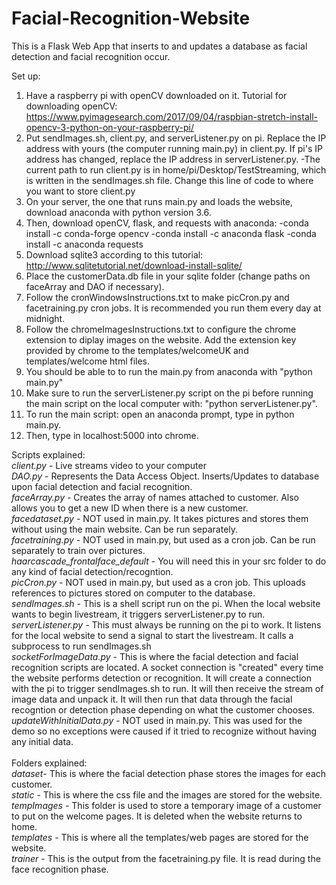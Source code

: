 # Facial-Recognition-Website

This is a Flask Web App that inserts to and updates a database as facial detection and facial recognition occur. 

Set up: 
1. Have a raspberry pi with openCV downloaded on it. Tutorial for downloading openCV: https://www.pyimagesearch.com/2017/09/04/raspbian-stretch-install-opencv-3-python-on-your-raspberry-pi/
2. Put sendImages.sh, client.py, and serverListener.py on pi. Replace the IP address with yours (the computer running main.py) in client.py.
If pi's IP address has changed, replace the IP address in serverListener.py.
	-The current path to run client.py is in home/pi/Desktop/TestStreaming, which is written in the sendImages.sh file. Change this line of code to where
	you want to store client.py
3. On your server, the one that runs main.py and loads the website, download anaconda with python version 3.6.
4. Then, download openCV, flask, and requests with anaconda:
	-conda install -c conda-forge opencv 
	-conda install -c anaconda flask 
	-conda install -c anaconda requests
5. Download sqlite3 according to this tutorial: http://www.sqlitetutorial.net/download-install-sqlite/
6. Place the customerData.db file in your sqlite folder (change paths on faceArray and DAO if necessary).
7. Follow the cronWindowsInstructions.txt to make picCron.py and facetraining.py cron jobs. It is recommended you run them every day at midnight. 
8. Follow the chromeImagesInstructions.txt to configure the chrome extension to diplay images on the website. Add the extension key provided by chrome
to the templates/welcomeUK and templates/welcome html files. 
9. You should be able to to run the main.py from anaconda with "python main.py"
10. Make sure to run the serverListener.py script on the pi before running the main script on the local computer with: "python serverListener.py". 
11. To run the main script: open an anaconda prompt, type in python main.py. 
12. Then, type in localhost:5000 into chrome. 


Scripts explained: <br/>
*client.py* - Live streams video to your computer <br/>
*DAO.py* - Represents the Data Access Object. Inserts/Updates to database upon facial detection and facial recognition. <br/>
*faceArray.py* - Creates the array of names attached to customer. Also allows you to get a new ID when there is a new customer. <br/>
*facedataset.py* - NOT used in main.py. It takes pictures and stores them without using the main website. Can be run separately. <br/>
*facetraining.py* - NOT used in main.py, but used as a cron job. Can be run separately to train over pictures. <br/>
*haarcascade_frontalface_default* - You will need this in your src folder to do any kind of facial detection/recogntion. <br/>
*picCron.py* - NOT used in main.py, but used as a cron job. This uploads references to pictures stored on computer to the database. <br/>
*sendImages.sh* - This is a shell script run on the pi. When the local website wants to begin livestream, it triggers serverListener.py to run. <br/>
*serverListener.py* - This must always be running on the pi to work. It listens for the local website to send a signal to start the livestream. It calls a subprocess to run sendImages.sh<br/>
*socketForImageData.py* - This is where the facial detection and facial recognition scripts are located. A socket connection is "created" every time the website performs detection or recognition. It will create a connection with the pi to trigger sendImages.sh to run. It will then receive the stream of image data and unpack it. It will then run that data through the facial recogntion or detection phase depending on what the customer chooses. <br/>
*updateWithInitialData.py* - NOT used in main.py. This was used for the demo so no exceptions were caused if it tried to recognize without having any initial data. <br/>
<br/>
Folders explained: <br/>
*dataset*- This is where the facial detection phase stores the images for each customer. <br/>
*static* - This is where the css file and the images are stored for the website. <br/>
*tempImages* - This folder is used to store a temporary image of a customer to put on the welcome pages. It is deleted when the website returns to home. <br/>
*templates* - This is where all the templates/web pages are stored for the website. <br/>
*trainer* - This is the output from the facetraining.py file. It is read during the face recognition phase.<br/>
